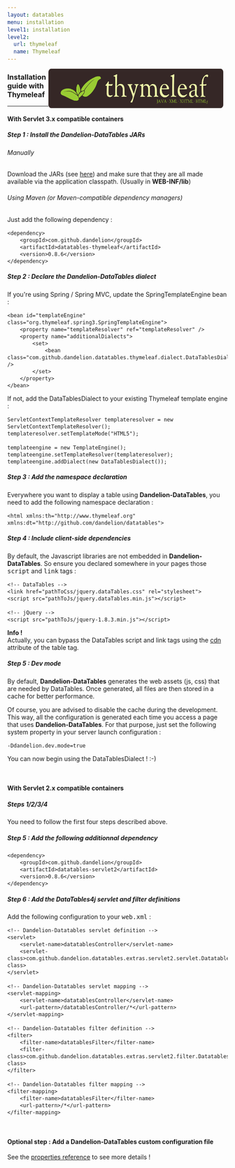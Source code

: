 ```yaml
---
layout: datatables
menu: installation
level1: installation
level2:
  url: thymeleaf
  name: Thymeleaf
---
```


<a href="http://www.thymeleaf.org"><img src="/assets/images/logo_thymeleaflogonamesmall.png" style="float:right; margin-right: 10px;" width="400px" height="90px" /></a>
<h3>Installation guide with Thymeleaf</h3>
<hr />

<h4>With Servlet 3.x compatible containers</h4>

<h5>Step 1 : Install the Dandelion-DataTables JARs</h5>

<h6>Manually</h6>

Download the JARs (see [here](../download.html)) and make sure that they are all made available via the application classpath. (Usually in **WEB-INF/lib**)

<h6>Using Maven (or Maven-compatible dependency managers)</h6>
 
Just add the following dependency :

    <dependency>
        <groupId>com.github.dandelion</groupId>
        <artifactId>datatables-thymeleaf</artifactId>
        <version>0.8.6</version>
    </dependency>

<h5>Step 2 : Declare the Dandelion-DataTables dialect</h5>

If you\'re using Spring / Spring MVC, update the SpringTemplateEngine bean :

    <bean id="templateEngine" class="org.thymeleaf.spring3.SpringTemplateEngine">
        <property name="templateResolver" ref="templateResolver" />
        <property name="additionalDialects">
            <set>
                <bean class="com.github.dandelion.datatables.thymeleaf.dialect.DataTablesDialect" />
            </set>
        </property>
    </bean>

If not, add the DataTablesDialect to your existing Thymeleaf template engine :

    ServletContextTemplateResolver templateresolver = new ServletContextTemplateResolver();
    templateresolver.setTemplateMode("HTML5");

    templateengine = new TemplateEngine();
    templateengine.setTemplateResolver(templateresolver);
    templateengine.addDialect(new DataTablesDialect());

<h5>Step 3 : Add the namespace declaration</h5>

Everywhere you want to display a table using <strong>Dandelion-DataTables</strong>, you need to add the following namespace declaration :

    <html xmlns:th="http://www.thymeleaf.org" xmlns:dt="http://github.com/dandelion/datatables">
	
<h5>Step 4 : Include client-side dependencies</h5>

By default, the Javascript libraries are not embedded in <strong>Dandelion-DataTables</strong>. So ensure you declared somewhere in your pages those <tt>script</tt> and <tt>link</tt> tags :

    <!-- DataTables -->
    <link href="pathToCss/jquery.dataTables.css" rel="stylesheet">
    <script src="pathToJs/jquery.dataTables.min.js"></script> 
	
	<!-- jQuery -->
	<script src="pathToJs/jquery-1.8.3.min.js"></script>

<p class="alert alert-info"><strong>Info !</strong><br /> Actually, you can bypass the DataTables script and link tags using the <a href="./ref.tmltable.html">cdn</a> attribute of the table tag.</p>

##### Step 5 : Dev mode

By default, **Dandelion-DataTables** generates the web assets (js, css) that are needed by DataTables. Once generated, all files are then stored in a cache for better performance.

Of course, you are advised to disable the cache during the development. This way, all the configuration is generated each time you access a page that uses **Dandelion-DataTables**.
For that purpose, just set the following system property in your server launch configuration : 

	-Ddandelion.dev.mode=true


You can now begin using the DataTablesDialect ! :-)

<br />
<h4>With Servlet 2.x compatible containers</h4>

<h5>Steps 1/2/3/4</h5>
You need to follow the first four steps described above.

<h5>Step 5 : Add the following additionnal dependency</h5>

    <dependency>
        <groupId>com.github.dandelion</groupId>
        <artifactId>datatables-servlet2</artifactId>
        <version>0.8.6</version>
    </dependency>
    
<h5>Step 6 : Add the DataTables4j servlet and filter definitions</h5>

Add the following configuration to your <tt>web.xml</tt> :

    <!-- Dandelion-Datatables servlet definition -->
    <servlet>
        <servlet-name>datatablesController</servlet-name>
        <servlet-class>com.github.dandelion.datatables.extras.servlet2.servlet.DatatablesServlet</servlet-class>
    </servlet>

    <!-- Dandelion-Datatables servlet mapping -->
    <servlet-mapping>
        <servlet-name>datatablesController</servlet-name>
        <url-pattern>/datatablesController/*</url-pattern>
    </servlet-mapping>

    <!-- Dandelion-Datatables filter definition -->
    <filter>
        <filter-name>datatablesFilter</filter-name>
        <filter-class>com.github.dandelion.datatables.extras.servlet2.filter.DatatablesFilter</filter-class>
    </filter>

    <!-- Dandelion-Datatables filter mapping -->
    <filter-mapping>
        <filter-name>datatablesFilter</filter-name>
        <url-pattern>/*</url-pattern>
    </filter-mapping>

<br />
<h4>Optional step : Add a Dandelion-DataTables custom configuration file</h4>

See the [properties reference](/datatables/ref/configuration) to see more details !